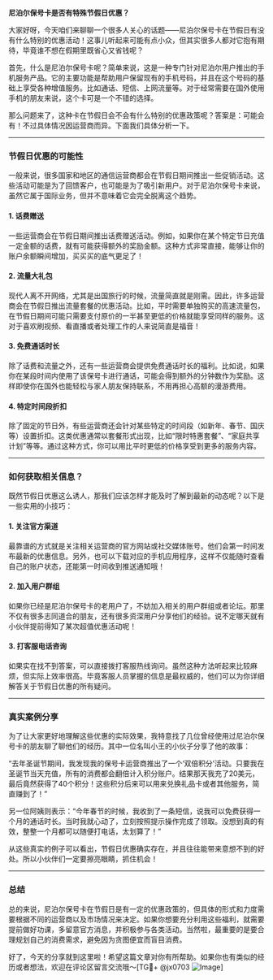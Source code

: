 **尼泊尔保号卡是否有特殊节假日优惠？**

大家好呀，今天咱们来聊聊一个很多人关心的话题——尼泊尔保号卡在节假日有没有什么特别的优惠活动！这事儿听起来可能有点小众，但其实很多人都对它抱有期待，毕竟谁不想在假期里既省心又省钱呢？

首先，什么是尼泊尔保号卡呢？简单来说，这是一种专门针对尼泊尔用户推出的手机服务产品。它的主要功能是帮助用户保留现有的手机号码，并且在这个号码的基础上享受各种增值服务。比如通话、短信、上网流量等。对于经常需要在国外使用手机的朋友来说，这个卡可是一个不错的选择。

那么问题来了，这种卡在节假日会不会有什么特别的优惠政策呢？答案是：可能会有！不过具体情况因运营商而异。下面我们具体分析一下。

---

### **节假日优惠的可能性**
一般来说，很多国家和地区的通信运营商都会在节假日期间推出一些促销活动。这些活动可能是为了回馈客户，也可能是为了吸引新用户。对于尼泊尔保号卡来说，虽然它属于国际业务，但并不意味着它会完全脱离这个趋势。

#### **1. 话费赠送**
一些运营商会在节假日期间推出话费赠送活动。例如，如果你在某个特定节日充值一定金额的话费，就有可能获得额外的奖励金额。这种方式非常直接，能够让你的账户余额瞬间增加，买买买的底气更足了！

#### **2. 流量大礼包**
现代人离不开网络，尤其是出国旅行的时候，流量简直就是刚需。因此，许多运营商会在节假日推出流量套餐的优惠活动。比如，平时需要单独购买的高速流量包，在节假日期间可能只需要支付原价的一半甚至更低的价格就能享受同样的服务。这对于喜欢刷视频、看直播或者处理工作的人来说简直是福音！

#### **3. 免费通话时长**
除了话费和流量之外，还有一些运营商会提供免费通话时长的福利。比如说，如果你在某段时间内使用了该保号卡进行通话，可能会得到额外的分钟数作为奖励。这样即使你在国外也能轻松与家人朋友保持联系，不用再担心高额的漫游费用。

#### **4. 特定时间段折扣**
除了固定的节日外，有些运营商还会针对某些特定的时间段（如新年、春节、国庆等）设置折扣。这类优惠通常以套餐形式出现，比如“限时特惠套餐”、“家庭共享计划”等等。通过这种方式，你可以用比平时更低的价格享受到更多的服务内容。

---

### **如何获取相关信息？**
既然节假日优惠这么诱人，那我们应该怎样才能及时了解到最新的动态呢？以下是一些实用的小技巧：

#### **1. 关注官方渠道**
最靠谱的方式就是关注相关运营商的官方网站或社交媒体账号。他们会第一时间发布最新的优惠信息。另外，也可以下载对应的手机应用程序，这样不仅能随时查看自己的账户状态，还能第一时间收到推送通知哦！

#### **2. 加入用户群组**
如果你已经是尼泊尔保号卡的老用户了，不妨加入相关的用户群组或者论坛。那里不仅有很多志同道合的朋友，还有很多资深用户分享他们的经验。说不定哪天就有小伙伴提前得知了某次超值优惠活动呢！

#### **3. 打客服电话咨询**
如果实在找不到答案，可以直接拨打客服热线询问。虽然这种方法听起来比较麻烦，但实际上效率很高。毕竟客服人员掌握的信息是最权威的，他们可以为你详细解答关于节假日优惠的所有疑问。

---

### **真实案例分享**
为了让大家更好地理解这些优惠的实际效果，我特意找了几位曾经使用过尼泊尔保号卡的朋友聊了聊他们的经历。其中一位名叫小王的小伙子分享了他的故事：

“去年圣诞节期间，我发现我的保号卡运营商推出了一个‘双倍积分’活动。只要我在圣诞节当天充值，所有的消费都会翻倍计入积分账户。结果那天我充了20美元，最后竟然获得了40个积分！这些积分后来可以用来兑换礼品卡或者其他服务，简直赚到了！”

另一位阿姨则表示：“今年春节的时候，我收到了一条短信，说我可以免费获得一个月的通话时长。当时我就心动了，立刻按照提示操作完成了领取。没想到真的有效，整整一个月都可以随便打电话，太划算了！”

从这些真实的例子可以看出，节假日优惠确实存在，并且往往能带来意想不到的好处。所以小伙伴们一定要擦亮眼睛，抓住机会！

---

### **总结**
总的来说，尼泊尔保号卡在节假日是有一定的优惠政策的，但具体的形式和力度需要根据不同的运营商以及市场情况来决定。如果你想要充分利用这些福利，就需要提前做好功课，多留意官方消息，并积极参与各类活动。当然啦，最重要的是要合理规划自己的消费需求，避免因为贪图便宜而盲目消费。

好了，今天的分享就到这里啦！希望这篇文章对你有所帮助。如果你也有类似的经历或者想法，欢迎在评论区留言交流哦～[TG💪+ @jx0703 ![Image](https://github.com/user-attachments/assets/dbca1d08-cadb-493c-b0ec-ad6f7a83f270)]